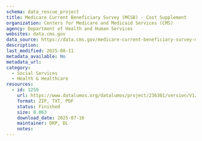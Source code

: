 ```yaml
---
schema: data_rescue_project 
title: Medicare Current Beneficiary Survey (MCSB) - Cost Supplement
organization: Centers for Medicare and Medicaid Services (CMS)
agency: Department of Health and Human Services
websites: data.cms.gov
data_source: https://data.cms.gov/medicare-current-beneficiary-survey-mcbs/medicare-current-beneficiary-survey-cost-supplement
description: 
last_modified: 2025-08-11
metadata_available: No
metadata_url: 
category:
  - Social Services 
  - Health & Healthcare 
resources:
  - id: 1259
    url: https://www.datalumos.org/datalumos/project/236301/version/V1/view
    format: ZIP, TXT, PDF
    status: Finished
    size: 0.063
    download_date: 2025-07-16
    maintainer: DRP, DL
    notes: 
---
```

